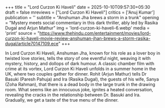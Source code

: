 +++
title = "Lord Curzon Ki Haveli"
date = 2025-10-10T09:57:30+05:30
draft = false
mreviews = ["Lord Curzon Ki Haveli"]
critics = ['Anuj Kumar']
publication = ''
subtitle = "Anshuman Jha brews a storm in a trunk"
opening = "Mystery meets social commentary in this dark thriller, ably led by Rasika Dugal and Arjun Mathur"
img = 'lord-curzon-ki-haveli-6.webp'
media = 'print'
source = "https://www.thehindu.com/entertainment/movies/lord-curzon-ki-haveli-movie-review-anshuman-jhan-brews-a-storm-rasika-dugal/article70147109.ece"
+++

In Lord Curzon Ki Haveli, Anshuman Jha, known for his role as a lover boy in twisted love stories, tells the story of one eventful night, weaving it with mystery, history, and dollops of dark humour. A classic chamber film with crime at its vortex, Lord Curzon Ki Haveli unfolds in a summer home in the UK, where two couples gather for dinner. Rohit (Arjun Mathur) tells Dr Basuki (Paresh Pahuja) and Ira (Rasika Dugal), the guests of his wife, Sanya (Zoha Rahman), that there is a dead body in the large trunk in the drawing room. What seems like an innocuous joke, ignites a heated conversation, revealing the cracks in the relationship between Dr. Basuki and Ira. Gradually, we get a taste of the true menu of the dinner.
